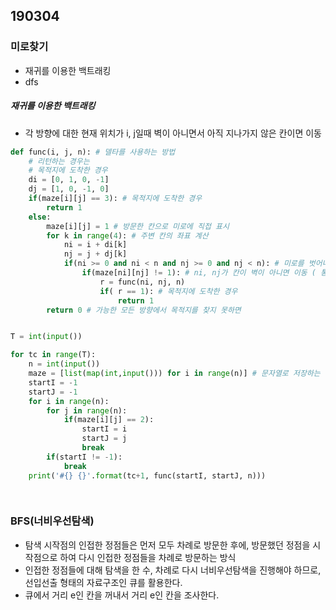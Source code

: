 ## 190304



### 미로찾기

- 재귀를 이용한 백트래킹
- dfs



##### 재귀를 이용한 백트래킹

- 각 방향에 대한 현재 위치가 i, j일때 벽이 아니면서 아직 지나가지 않은 칸이면  이동



```python
def func(i, j, n): # 델타를 사용하는 방법
    # 리턴하는 경우는
    # 목적지에 도착한 경우
    di = [0, 1, 0, -1]
    dj = [1, 0, -1, 0]
    if(maze[i][j] == 3): # 목적지에 도착한 경우
        return 1
    else:
        maze[i][j] = 1 # 방문한 칸으로 미로에 직접 표시
        for k in range(4): # 주변 칸의 좌표 계산
            ni = i + di[k]
            nj = j + dj[k]
            if(ni >= 0 and ni < n and nj >= 0 and nj < n): # 미로를 벗어나지 않으면
                if(maze[ni][nj] != 1): # ni, nj가 칸이 벽이 아니면 이동 ( 통로가 아니면으로 하면 안됨 )
                    r = func(ni, nj, n)
                    if( r == 1): # 목적지에 도착한 경우
                        return 1
        return 0 # 가능한 모든 방향에서 목적지를 찾지 못하면


T = int(input())

for tc in range(T):
    n = int(input())
    maze = [list(map(int,input())) for i in range(n)] # 문자열로 저장하는 경우 방문표기 배열 필요
    startI = -1
    startJ = -1
    for i in range(n):
        for j in range(n):
            if(maze[i][j] == 2):
                startI = i
                startJ = j
                break
        if(startI != -1):
            break
    print('#{} {}'.format(tc+1, func(startI, startJ, n)))

    
```



### BFS(너비우선탐색)

- 탐색 시작점의 인접한 정점들은 먼저 모두 차례로 방문한 후에, 방문했던 정점을 시작점으로 하여 다시 인접한 정점들을 차례로 방문하는 방식
- 인접한 정점들에 대해 탐색을 한 수, 차례로 다시 너비우선탐색을 진행해야 하므로, 선입선출 형태의 자료구조인 큐를 활용한다.
- 큐에서 거리 e인 칸을 꺼내서 거리 e인 칸을 조사한다. 
